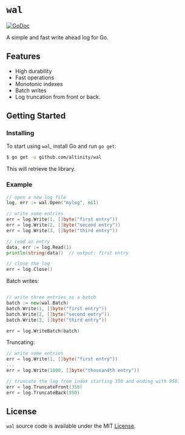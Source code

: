 # `wal`
[![GoDoc](https://godoc.org/github.com/tidwall/wal?status.svg)](https://godoc.org/github.com/tidwall/wal)

A simple and fast write ahead log for Go.

## Features

- High durability
- Fast operations
- Monotonic indexes
- Batch writes
- Log truncation from front or back.

## Getting Started

### Installing

To start using `wal`, install Go and run `go get`:

```sh
$ go get -u github.com/altinity/wal
```

This will retrieve the library.

### Example

```go
// open a new log file
log, err := wal.Open("mylog", nil)

// write some entries
err = log.Write(1, []byte("first entry"))
err = log.Write(2, []byte("second entry"))
err = log.Write(3, []byte("third entry"))

// read an entry
data, err := log.Read(1)
println(string(data))  // output: first entry

// close the log
err = log.Close()
```

Batch writes:

```go

// write three entries as a batch
batch := new(wal.Batch)
batch.Write(1, []byte("first entry"))
batch.Write(2, []byte("second entry"))
batch.Write(3, []byte("third entry"))

err = log.WriteBatch(batch)
```

Truncating:

```go
// write some entries
err = log.Write(1, []byte("first entry"))
...
err = log.Write(1000, []byte("thousandth entry"))

// truncate the log from index starting 350 and ending with 950.
err = log.TruncateFront(350)
err = log.TruncateBack(950)
```

## License

`wal` source code is available under the MIT [License](/LICENSE).
